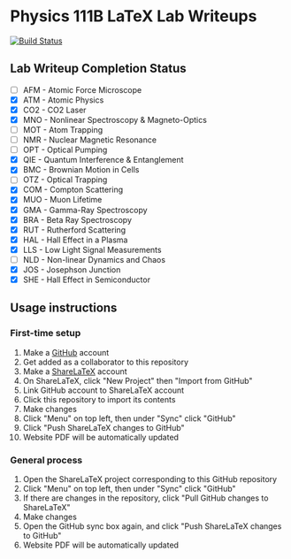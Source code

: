 # Physics 111B LaTeX Lab Writeups

[![Build Status](https://travis-ci.org/phylabs/111B.svg?branch=master)](https://travis-ci.org/phylabs/111B)

## Lab Writeup Completion Status

- [ ] AFM - Atomic Force Microscope
- [x] ATM - Atomic Physics
- [x] CO2 - CO2 Laser
- [x] MNO - Nonlinear Spectroscopy & Magneto-Optics
- [ ] MOT - Atom Trapping
- [ ] NMR - Nuclear Magnetic Resonance
- [ ] OPT - Optical Pumping
- [x] QIE - Quantum Interference & Entanglement
- [x] BMC - Brownian Motion in Cells
- [ ] OTZ - Optical Trapping
- [x] COM - Compton Scattering
- [x] MUO - Muon Lifetime
- [x] GMA - Gamma-Ray Spectroscopy
- [x] BRA - Beta Ray Spectroscopy
- [x] RUT - Rutherford Scattering
- [x] HAL - Hall Effect in a Plasma
- [x] LLS - Low Light Signal Measurements
- [ ] NLD - Non-linear Dynamics and Chaos
- [x] JOS - Josephson Junction
- [x] SHE - Hall Effect in Semiconductor

## Usage instructions

### First-time setup

1. Make a [GitHub](https://github.com/) account
1. Get added as a collaborator to this repository
1. Make a [ShareLaTeX](https://www.sharelatex.com/) account
1. On ShareLaTeX, click "New Project" then "Import from GitHub"
1. Link GitHub account to ShareLaTeX account
1. Click this repository to import its contents
1. Make changes
1. Click "Menu" on top left, then under "Sync" click "GitHub"
1. Click "Push ShareLaTeX changes to GitHub"
1. Website PDF will be automatically updated

### General process

1. Open the ShareLaTeX project corresponding to this GitHub repository
1. Click "Menu" on top left, then under "Sync" click "GitHub"
1. If there are changes in the repository, click "Pull GitHub changes to ShareLaTeX"
1. Make changes
1. Open the GitHub sync box again, and click "Push ShareLaTeX changes to GitHub"
1. Website PDF will be automatically updated
